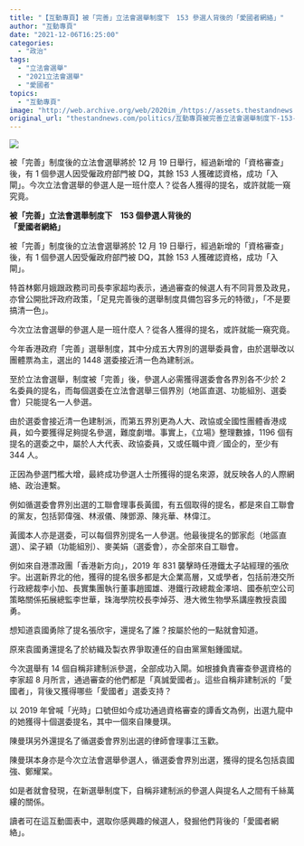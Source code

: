 ```yaml
---
title: "【互動專頁】被「完善」立法會選舉制度下　153 參選人背後的「愛國者網絡」"
author: "互動專頁"
date: "2021-12-06T16:25:00"
categories:
  - "政治"
tags:
  - "立法會選舉"
  - "2021立法會選舉"
  - "愛國者"
topics:
  - "互動專頁"
image: "http://web.archive.org/web/2020im_/https://assets.thestandnews.com/media/photos/vote-03_wV11P9q.png"
original_url: "thestandnews.com/politics/互動專頁被完善立法會選舉制度下-153-參選人背後的愛國者網絡"
---
```

![](http://web.archive.org/web/2020im_/https://assets.thestandnews.com/media/photos/vote-03_wV11P9q.png)

被「完善」制度後的立法會選舉將於 12 月 19 日舉行，經過新增的「資格審查」後，有 1 個參選人因受僱政府部門被 DQ，其餘 153 人獲確認資格，成功「入閘」。今次立法會選舉的參選人是一班什麼人？從各人獲得的提名，或許就能一窺究竟。

 

**被「完善」立法會選舉制度下　153 個參選人背後的  
「愛國者網絡」**

被「完善」制度後的立法會選舉將於 12 月 19 日舉行，經過新增的「資格審查」後，有 1 個參選人因受僱政府部門被 DQ，其餘 153 人獲確認資格，成功「入閘」。

特首林鄭月娥跟政務司司長李家超均表示，通過審查的候選人有不同背景及政見，亦曾公開批評政府政策，「足見完善後的選舉制度具備包容多元的特徵」，「不是要搞清一色」。

今次立法會選舉的參選人是一班什麼人？從各人獲得的提名，或許就能一窺究竟。

今年香港政府「完善」選舉制度，其中分成五大界別的選舉委員會，由於選舉改以團體票為主，選出的 1448 選委接近清一色為建制派。

至於立法會選舉，制度被「完善」後，參選人必需獲得選委會各界別各不少於 2 名委員的提名，而每個選委在立法會選舉三個界別（地區直選、功能組別、選委會）只能提名一人參選。

由於選委會接近清一色建制派，而第五界別更為人大、政協或全國性團體香港成員，如今要獲得足夠提名參選，難度劇増。事實上，《立場》整理數據，1196 個有提名的選委之中，屬於人大代表、政協委員，又或任職中資／國企的，至少有 344 人。

正因為參選門檻大增，最終成功參選人士所獲得的提名來源，就反映各人的人際網絡、政治連繫。

例如循選委會界別出選的工聯會理事長黃國，有五個取得的提名，都是來自工聯會的黨友，包括郭偉强、林淑儀、陳鄧源、陳兆華、林偉江。

黃國本人亦是選委，可以每個界別提名一人參選。他最後提名的鄧家彪（地區直選）、梁子穎（功能組別）、麥美娟（選委會），亦全部來自工聯會。

例如來自港漂政團「香港新方向」，2019 年 831 襲擊時任港鐵太子站經理的張欣宇。出選新界北的他，獲得的提名很多都是大企業高層，又或學者，包括前港交所行政總裁李小加、長實集團執行董事趙國雄、港鐵行政總裁金澤培、國泰航空公司策略關係拓展總監李世華，珠海學院校長李焯芬、港大微生物學系講座教授袁國勇。

想知道袁國勇除了提名張欣宇，還提名了誰？按屬於他的一點就會知道。

原來袁國勇還提名了於紡織及製衣界爭取連任的自由黨黨魁鍾國斌。

今次選舉有 14 個自稱非建制派參選，全部成功入閘。如根據負責審查參選資格的李家超 8 月所言，通過審查的他們都是「真誠愛國者」。這些自稱非建制派的「愛國者」，背後又獲得哪些「愛國者」選委支持？

以 2019 年曾喊「光時」口號但如今成功通過資格審查的譚香文為例，出選九龍中的她獲得十個選委提名，其中一個來自陳曼琪。

陳曼琪另外還提名了循選委會界別出選的律師會理事江玉歡。

陳曼琪本身亦是今次立法會選舉參選人，循選委會界別出選，獲得的提名包括袁國強、鄭耀棠。

如是者就會發現，在新選舉制度下，自稱非建制派的參選人與提名人之間有千絲萬縷的關係。

讀者可在這互動圖表中，選取你感興趣的候選人，發掘他們背後的「愛國者網絡」。